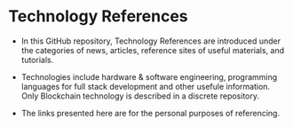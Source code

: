 # Technology References

- In this GitHub repository, Technology References are introduced under the categories of news, articles, reference sites of useful materials, and tutorials. 

- Technologies include hardware & software engineering, programming languages for full stack development and other usefule information. Only Blockchain technology is described in a discrete repository. 

- The links presented here are for the personal purposes of referencing. 
